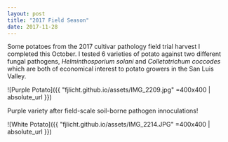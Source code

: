```yaml
---
layout: post
title: "2017 Field Season"
date: 2017-11-28
---
```


Some potatoes from the 2017 cultivar pathology field trial harvest I completed this October. I tested 6 varieties of potato against two different fungal pathogens, *Helminthosporium solani* and *Colletotrichum coccodes* which are both of economical interest to potato growers in the San Luis Valley.


![Purple Potato]({{ "fjlicht.github.io/assets/IMG_2209.jpg" =400x400 | absolute_url }})

Purple variety after field-scale soil-borne pathogen innoculations!


![White Potato]({{ "fjlicht.github.io/assets/IMG_2214.JPG" =400x400 | absolute_url }})
